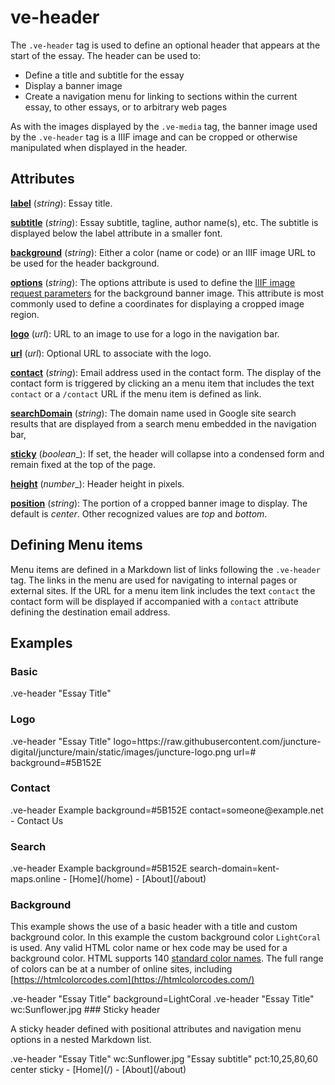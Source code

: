 <style> 
    .markdown-section h2 ~ p > strong > a { color: crimson; font-size: 110%; text-decoration: none; }
    .markdown-section table { 
        margin-left:3rem; 
        width: calc(100% - 6rem); 
        border:1px solid #555;
    }
    .markdown-section td, .markdown-section th {
        border:1px solid #555;
        padding: 8px;
        line-height: 1.2;
    }
    .markdown-section th {
        background-color:#E2F0F7;
        font-weight:bold !important;
        text-align:center !important;
    }
</style>

# ve-header

The `.ve-header` tag is used to define an optional header that appears at the start of the essay.  The header can be used to:

- Define a title and subtitle for the essay
- Display a banner image
- Create a navigation menu for linking to sections within the current essay, to other essays, or to arbitrary web pages

As with the images displayed by the `.ve-media` tag, the banner image used by the `.ve-header` tag is a IIIF image and can be cropped or otherwise manipulated when displayed in the header.

## Attributes

**[label](#basic)** (_string_):  Essay title.

**[subtitle](#basic)** (_string_):  Essay subtitle, tagline, author name(s), etc.  The subtitle is displayed below the label attribute in a smaller font.

**[background](#background)** (_string_):  Either a color (name or code) or an IIIF image URL to be used for the header background.

**[options](#basic)** (_string_):  The options attribute is used to define the [IIIF image request parameters](https://iiif.io/api/image/2.1/#image-request-parameters) for the background banner image. This attribute is most commonly used to define a coordinates for displaying a cropped image region.

**[logo](#logo)** (_url_):  URL to an image to use for a logo in the navigation bar.

**[url](#logo)** (_url_):   Optional URL to associate with the logo.

**[contact](#contact)** (_string_):  Email address used in the contact form.  The display of the contact form is triggered by clicking an a menu item that includes the text `contact` or a `/contact` URL if the menu item is defined as link.

**[searchDomain](#search)** (_string_):  The domain name used in Google site search results that are displayed from a search menu embedded in the navigation bar,

**[sticky](#sticky-header)** (_boolean__):  If set, the header will collapse into a condensed form and remain fixed at the top of the page.

**[height](#basic)** (_number__):  Header height in pixels.

**[position](#basic)** (_string_):  The portion of a cropped banner image to display. The default is _center_. Other recognized values are _top_ and _bottom_. 

## Defining Menu items

Menu items are defined in a Markdown list of links following the `.ve-header` tag.  The links in the menu are used for navigating to internal pages or external sites.  If the URL for a menu item link includes the text `contact` the contact form will be displayed if accompanied with a `contact` attribute defining the destination email address.

## Examples

### Basic

<ve-snippet collapsible label="A basic header with a title">
    .ve-header "Essay Title"
</ve-snippet>

### Logo

<ve-snippet collapsible label="Header with a logo, url and custom background color">
    .ve-header "Essay Title" logo=https://raw.githubusercontent.com/juncture-digital/juncture/main/static/images/juncture-logo.png url=# background=#5B152E
</ve-snippet>

### Contact

<ve-snippet collapsible label="Header with a contact form" height=10rem>
    .ve-header Example background=#5B152E contact=someone@example.net
        - Contact Us
</ve-snippet>

### Search

<ve-snippet collapsible label="Header with a search form">
    .ve-header Example background=#5B152E search-domain=kent-maps.online
        - [Home](/home)
        - [About](/about)
</ve-snippet>

### Background

This example shows the use of a basic header with a title and custom background color.  In this example the custom background color `LightCoral` is used.  Any valid HTML color name or hex code may be used for a background color.  HTML supports 140 [standard color names](https://www.w3schools.com/colors/colors_names.asp).  The full range of colors can be at a number of online sites, including  [https://htmlcolorcodes.com](https://htmlcolorcodes.com/)

<ve-snippet collapsible label="A basic header with a custom background color">
    .ve-header "Essay Title" background=LightCoral
</ve-snippet>

<ve-snippet collapsible label="A header with a background image">
    .ve-header "Essay Title" wc:Sunflower.jpg
</ve-snippet>
### Sticky header

A sticky header defined with positional attributes and navigation menu options in a nested Markdown list.

<ve-snippet collapsible fill label="A sticky header with a cropped background image and menu">
    .ve-header "Essay Title" wc:Sunflower.jpg "Essay subtitle" pct:10,25,80,60 center sticky
        - [Home](/)
        - [About](/about)
</ve-snippet>

